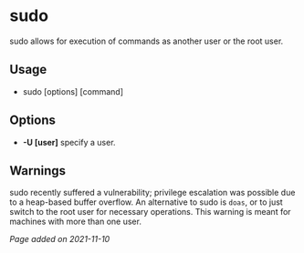 # sudo
sudo allows for execution of commands as another user or the root user.

## Usage
- sudo [options] [command]

## Options
- **-U [user]** specify a user.

## Warnings
sudo recently suffered a vulnerability; privilege escalation was possible due
to a heap-based buffer overflow. An alternative to sudo is `doas`, or to just
switch to the root user for necessary operations. This warning is meant for
machines with more than one user.

*Page added on 2021-11-10*

